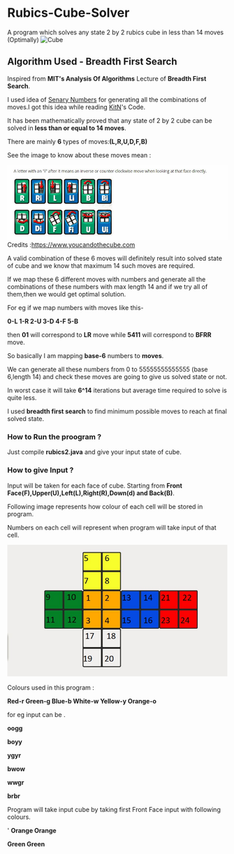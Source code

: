# Rubics-Cube-Solver
A program which solves any state 2 by 2 rubics cube in less than 14 moves (Optimally)
![Cube ](https://images-na.ssl-images-amazon.com/images/I/61fkE%2BolXoL._SY355_.jpg)

## Algorithm Used - Breadth First Search

Inspired from **MIT's Analysis Of Algorithms** Lecture of **Breadth First Search**.

I used  idea of [Senary Numbers](https://en.wikipedia.org/wiki/Senary) for generating all the combinations of moves.I got this idea while reading [KitN](https://github.com/KitN)'s  Code. 

It has been mathematically proved that any state of 2 by 2 cube can be solved in **less than or equal to 14 moves**.

There are mainly  **6** types of moves:**(L,R,U,D,F,B)**

See the image to know about these moves mean :

![image of cube](https://github.com/Kadam-Tushar/Rubics-Cube-Solver/blob/master/img2.JPG)
Credits :https://www.youcandothecube.com


A valid combination of these 6 moves will definitely result into solved state of cube and we know that maximum 14 such moves are required.

If we map these 6 different moves with numbers and generate all the combinations of these numbers with max length 14 and if we try all of them,then we would get optimal solution.

For eg
if we map numbers with moves like this-

**0-L
1-R
2-U
3-D
4-F
5-B**


then **01** will correspond to **LR** move while **5411** will correspond to **BFRR** move.

So basically I am mapping  **base-6** numbers to **moves**.

We can generate all these numbers from  0 to 55555555555555 (base 6,length 14) and check these moves are going to give us solved state or not. 

In worst case it will take **6^14** iterations but average time required to solve is quite less.

I used **breadth first search** to find minimum possible moves to reach at final solved state.



### How to Run the proogram ?
Just compile **rubics2.java** and give your input state of cube.

### How to give Input ?
Input will be taken for each face of cube. Starting from **Front Face(F),Upper(U),Left(L),Right(R),Down(d) and Back(B)**.

Following image represents how colour of each  cell will be stored in program.

Numbers on each cell will represent when program will take input of that cell.


![image of cube](https://github.com/Kadam-Tushar/Rubics-Cube-Solver/blob/master/img1.JPG)


Colours used in this program :

**Red-r Green-g Blue-b White-w Yellow-y Orange-o**

for eg input can be .

**oogg**

**boyy**

**ygyr**

**bwow**

**wwgr**

**brbr**



Program will take input cube by taking first Front Face input with  following colours.

'
**Orange Orange**

**Green  Green**





